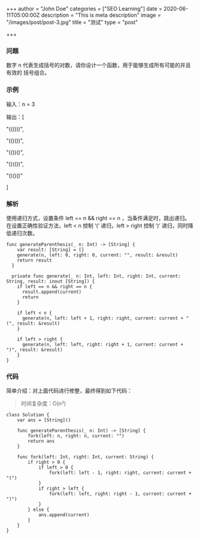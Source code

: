 +++
author = "John Doe"
categories = ["SEO Learning"]
date = 2020-06-11T05:00:00Z
description = "This is meta description"
image = "/images/post/post-3.jpg"
title = "测试"
type = "post"

+++
### 问题

数字 n 代表生成括号的对数，请你设计一个函数，用于能够生成所有可能的并且 有效的 括号组合。

### 示例

输入：n = 3

输出：\[

"((()))",

"(()())",

"(())()",

"()(())",

"()()()"

\]

### 解析

使用递归方式，设置条件 left == n && right == n ，当条件满足时，跳出递归。在设置正确性验证方法，left < n 控制 ‘(’ 递归，left > right 控制 ‘)’ 递归，同时降低递归次数。

    func generateParenthesis(_ n: Int) -> [String] {
        var result: [String] = []
        generate(n, left: 0, right: 0, current: "", result: &result)
        return result
      }
    
      private func generate(_ n: Int, left: Int, right: Int, current: String, result: inout [String]) {
        if left == n && right == n {
          result.append(current)
          return
        }
    
        if left < n {
          generate(n, left: left + 1, right: right, current: current + "(", result: &result)
        }
    
        if left > right {
          generate(n, left: left, right: right + 1, current: current + ")", result: &result)
        }
    }

### 代码

简单介绍：对上面代码进行修整，最终得到如下代码：

> 时间复杂度：O(n²)

    class Solution {
        var ans = [String]()
        
        func generateParenthesis(_ n: Int) -> [String] {
            fork(left: n, right: n, current: "")
            return ans
        }
        
        func fork(left: Int, right: Int, current: String) {
            if right > 0 {
                if left > 0 {
                    fork(left: left - 1, right: right, current: current + "(")
                }
                if right > left {
                    fork(left: left, right: right - 1, current: current + ")")
                }
            } else {
                ans.append(current)
            }
        }
    }